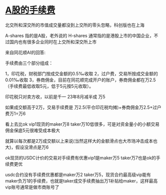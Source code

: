 # [A股的手续费](/2024/01/shanghai_stock_exchange_a_shares_fee.md)

北交所和深交所的市值成交量都没到上交所的零头忽略，科创版也在上海

A-shares 指的是A股，老外说的 H-shares 通常指的是港股上市的中国企业，不过国内也有很多企业同时在上交所和深交所上市

来自同花顺AI的回答:

手续费由三个部分组成：

1，印花税，财税部门按成交金额的0.5‰收取
2，过户费，交易所按成交金额的0.01‰收取
3，券商佣金，目前在同花顺完成开户的账户，券商佣金都在万2.5（手续费最低收取5元，低于5元按5元收取）。

印花税只对卖方收，以前是千一 23年8月减半成 万5

如果成交额高于2万，交易手续费是 万2.5(平仓印花税均摊)+券商佣金万2.5+过户费万1=万6

看上去比ok vip1现货的maker万8 taker万10低很多，可是对资金量小的小额交易佣金保底5元很难受成本极大

就算以每次都是2万成交额以上来说(当然这样大的金额滑点也大市场冲击成本也大)，假设没滑点是万6

ok现货的USDC计价的交易对手续费有优惠vip1是maker万5 taker万7也是ok的手续费更优

usdc合约没有手续费优惠都是maker万2 taker万5，现货合约最高级vip能有maker负万1的手续费，也就是taker成交手续费抽出万1补贴给maker，这样最高vip账号通常是做市商账号了
